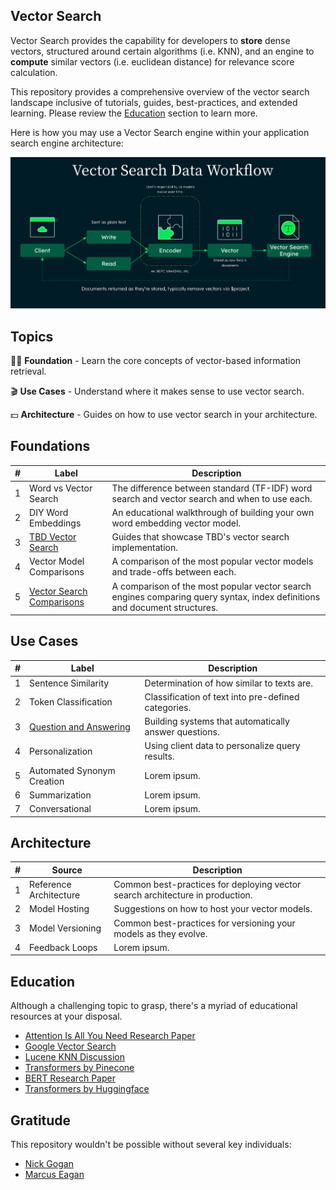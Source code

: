 ## Vector Search

Vector Search provides the capability for developers to **store** dense vectors, structured around certain algorithms (i.e. KNN), and an engine to **compute** similar vectors (i.e. euclidean distance) for relevance score calculation.

This repository provides a comprehensive overview of the vector search landscape inclusive of tutorials, guides, best-practices, and extended learning. Please review the [Education](https://github.com/esteininger/vector-search#education) section to learn more.

Here is how you may use a Vector Search engine within your application search engine architecture:

<center><img src="/assets/diagram.png"></center>

## Topics

🧑‍🏫 **Foundation** - Learn the core concepts of vector-based information retrieval.

🎬 **Use Cases** - Understand where it makes sense to use vector search.

💵 **Architecture** - Guides on how to use vector search in your architecture.

## Foundations

| #   | Label                                                               | Description                                                                                                               |
| --- | ------------------------------------------------------------------- | ------------------------------------------------------------------------------------------------------------------------- |
| 1   | Word vs Vector Search                                               | The difference between standard (TF-IDF) word search and vector search and when to use each.                              |
| 2   | DIY Word Embeddings                                                 | An educational walkthrough of building your own word embedding vector model.                                              |
| 3   | [TBD Vector Search](/foundations/tbd-vector-search)                 | Guides that showcase TBD's vector search implementation.                                                                  |
| 4   | Vector Model Comparisons                                            | A comparison of the most popular vector models and trade-offs between each.                                               |
| 5   | [Vector Search Comparisons](/foundations/vector-search-comparisons) | A comparison of the most popular vector search engines comparing query syntax, index definitions and document structures. |

## Use Cases

| #   | Label                                                       | Description                                           |
| --- | ----------------------------------------------------------- | ----------------------------------------------------- |
| 1   | Sentence Similarity                                         | Determination of how similar to texts are.            |
| 2   | Token Classification                                        | Classification of text into pre-defined categories.   |
| 3   | [Question and Answering](/use-cases/question-and-answering) | Building systems that automatically answer questions. |
| 4   | Personalization                                             | Using client data to personalize query results.       |
| 5   | Automated Synonym Creation                                  | Lorem ipsum.                                          |
| 6   | Summarization                                               | Lorem ipsum.                                          |
| 7   | Conversational                                              | Lorem ipsum.                                          |

## Architecture

| #   | Source                 | Description                                                                   |
| --- | ---------------------- | ----------------------------------------------------------------------------- |
| 1   | Reference Architecture | Common best-practices for deploying vector search architecture in production. |
| 2   | Model Hosting          | Suggestions on how to host your vector models.                                |
| 3   | Model Versioning       | Common best-practices for versioning your models as they evolve.              |
| 4   | Feedback Loops         | Lorem ipsum.                                                                  |

## Education

Although a challenging topic to grasp, there's a myriad of educational resources at your disposal.

-   [Attention Is All You Need Research Paper](https://arxiv.org/pdf/1706.03762.pdf)
-   [Google Vector Search](https://cloud.google.com/blog/topics/developers-practitioners/find-anything-blazingly-fast-googles-vector-search-technology)
-   [Lucene KNN Discussion](https://issues.apache.org/jira/browse/LUCENE-9004)
-   [Transformers by Pinecone](https://www.pinecone.io/learn/transformers/)
-   [BERT Research Paper](https://arxiv.org/pdf/1810.04805.pdf)
-   [Transformers by Huggingface](https://aclanthology.org/2020.emnlp-demos.6.pdf)

## Gratitude

This repository wouldn't be possible without several key individuals:

-   [Nick Gogan](https://github.com/nickgogan)
-   [Marcus Eagan](https://github.com/MarcusSorealheis)
